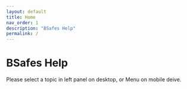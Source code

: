 ```yaml
---
layout: default
title: Home
nav_order: 1
description: "BSafes Help"
permalink: /
---
```


# BSafes Help
Please select a topic in left panel on desktop, or Menu on mobile deive.

